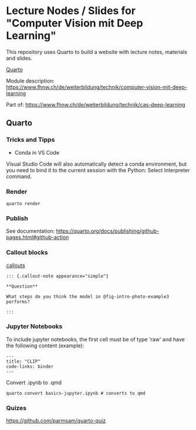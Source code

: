 # Lecture Nodes / Slides for "Computer Vision mit Deep Learning"

This repository uses Quarto to build a website with lecture notes, materials and slides.

[Quarto](https://quarto.org/)

Module description: https://www.fhnw.ch/de/weiterbildung/technik/computer-vision-mit-deep-learning

Part of: https://www.fhnw.ch/de/weiterbildung/technik/cas-deep-learning


## Quarto

### Tricks and Tipps

- Conda in VS Code

Visual Studio Code will also automatically detect a conda environment, but you need to bind it to the current session with the Python: Select Interpreter command.

### Render

```
quarto render
```

### Publish

See documentation: https://quarto.org/docs/publishing/github-pages.html#github-action


### Callout blocks

[callouts](https://quarto.org/docs/authoring/callouts.html)

```
::: {.callout-note appearance="simple"}

**Question**

What steps do you think the model in @fig-intro-photo-example3 performs?

:::
```

### Jupyter Notebooks

To include jupyter notebooks, the first cell must be of type 'raw' and have the following content (example):

```
---
title: "CLIP"
code-links: binder
---
```


Convert .ipynb to .qmd

```
quarto convert basics-jupyter.ipynb # converts to qmd
```


### Quizes

https://github.com/parmsam/quarto-quiz